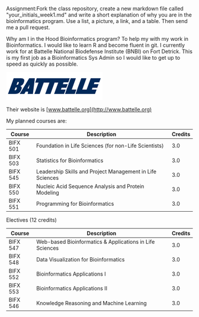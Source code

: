 Assignment:Fork the class repository, create a new markdown file called "your_initials_week1.md" and write a short explanation of why
you are in the bioinformatics program. 
Use a list, a picture, a link, and a table. Then send me a pull request.

Why am I in the Hood Bioinformatics program?  To help my with my work in Bioinformatics.  I would like to learn R and become fluent in git. I currently work for at Battelle National Biodefense Institute (BNBI) on Fort Detrick.  This is my first job as a Bioinformatics Sys Admin so I would like to get up to speed as quickly as possible.
 
![Battelle](/battelle.logo.png )

Their website is [www.battelle.org](http://www.battelle.org)

My planned courses are:

Course | Description | Credits
--------- | ------------------------------------------------------------- | ----
BIFX 501|Foundation in Life Sciences (for non-Life Scientists)|3.0
BIFX 503|Statistics for Bioinformatics|3.0
BIFX 545|Leadership Skills and Project Management in Life Sciences|3.0
BIFX 550|Nucleic Acid Sequence Analysis and Protein Modeling|3.0
BIFX 551|Programming for Bioinformatics|3.0

Electives (12 credits)

Course | Description | Credits
--------- | ------------------------------------------------------------- | ----
BIFX 547|Web-based Bioinformatics & Applications in Life Sciences|3.0
BIFX 548|Data Visualization for Bioinformatics|3.0
BIFX 552|Bioinformatics Applications I|3.0
BIFX 553|Bioinformatics Applications II	|3.0
BIFX 546|Knowledge Reasoning and Machine Learning|3.0
